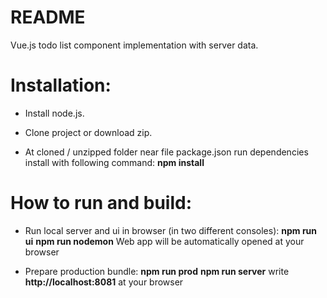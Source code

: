 # README #
Vue.js todo list component implementation with server data.

# Installation:
* Install node.js.
+ Clone project or download zip.
- At cloned / unzipped folder near file package.json run dependencies install with following command:
**npm install**

# How to run and build:

+ Run local server and ui in browser (in two different consoles):
**npm run ui**
**npm run nodemon**
Web app will be automatically opened at your browser

- Prepare production bundle:
**npm run prod**
**npm run server**
write **http://localhost:8081** at your browser
